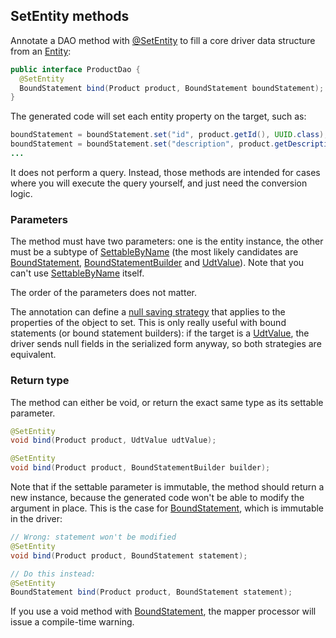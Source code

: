 ## SetEntity methods

Annotate a DAO method with [@SetEntity] to fill a core driver data structure from an
[Entity](../../entities):

```java
public interface ProductDao {
  @SetEntity
  BoundStatement bind(Product product, BoundStatement boundStatement);
}
```

The generated code will set each entity property on the target, such as:

```java
boundStatement = boundStatement.set("id", product.getId(), UUID.class);
boundStatement = boundStatement.set("description", product.getDescription(), String.class);
...
```

It does not perform a query. Instead, those methods are intended for cases where you will execute
the query yourself, and just need the conversion logic.

### Parameters

The method must have two parameters: one is the entity instance, the other must be a subtype of
[SettableByName] \(the most likely candidates are [BoundStatement], [BoundStatementBuilder] and
[UdtValue]). Note that you can't use [SettableByName] itself.

The order of the parameters does not matter.

The annotation can define a [null saving strategy](../null_saving/) that applies to the properties
of the object to set. This is only really useful with bound statements (or bound statement
builders): if the target is a [UdtValue], the driver sends null fields in the serialized form
anyway, so both strategies are equivalent.

### Return type

The method can either be void, or return the exact same type as its settable parameter.

```java
@SetEntity
void bind(Product product, UdtValue udtValue);

@SetEntity
void bind(Product product, BoundStatementBuilder builder);
```

Note that if the settable parameter is immutable, the method should return a new instance, because
the generated code won't be able to modify the argument in place. This is the case for
[BoundStatement], which is immutable in the driver:

```java
// Wrong: statement won't be modified
@SetEntity
void bind(Product product, BoundStatement statement);

// Do this instead:
@SetEntity
BoundStatement bind(Product product, BoundStatement statement);
```

If you use a void method with [BoundStatement], the mapper processor will issue a compile-time
warning.

[@SetEntity]:            https://docs.datastax.com/en/drivers/java/4.2/com/datastax/oss/driver/api/mapper/annotations/SetEntity.html
[BoundStatement]:        https://docs.datastax.com/en/drivers/java/4.2/com/datastax/oss/driver/api/core/cql/BoundStatement.html
[BoundStatementBuilder]: https://docs.datastax.com/en/drivers/java/4.2/com/datastax/oss/driver/api/core/cql/BoundStatementBuilder.html
[SettableByName]:        https://docs.datastax.com/en/drivers/java/4.2/com/datastax/oss/driver/api/core/data/SettableByName.html
[UdtValue]:              https://docs.datastax.com/en/drivers/java/4.2/com/datastax/oss/driver/api/core/data/UdtValue.html
